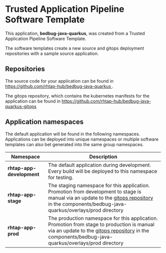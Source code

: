 # Trusted Application Pipeline Software Template

This application, **bedbug-java-quarkus**, was created from a Trusted Application Pipeline Software Template.

The software templates create a new source and gitops deployment repositories with a sample source application. 

## Repositories

The source code for your application can be found in [https://github.com/rhtap-hub/bedbug-java-quarkus ](https://github.com/rhtap-hub/bedbug-java-quarkus ).
 
The gitops repository, which contains the kubernetes manifests for the application can be found in 
[https://github.com/rhtap-hub/bedbug-java-quarkus-gitops ](https://github.com/rhtap-hub/bedbug-java-quarkus-gitops ) 

## Application namespaces 

The default application will be found in the following namespaces. Applications can be deployed into unique namespaces or multiple software templates can also bet generated into the same group namespaces.  

|  Namespace   |  Description   |  
| -------- | -------- |   
| **rhtap-app-development** | The default application during development. Every build will be deployed to this namespace for testing. | 
| **rhtap-app-stage** | The staging namespace for this application. Promotion from development to stage is manual via an update to the [gitops repository](https://github.com/rhtap-hub/bedbug-java-quarkus-gitops ) in the components/bedbug-java-quarkus/overlays/prod directory |  
| **rhtap-app-prod** | The production namespace for this application. Promotion from stage to production is manual via an update to the [gitops repository](https://github.com/rhtap-hub/bedbug-java-quarkus-gitops ) in the components/bedbug-java-quarkus/overlays/prod directory | 